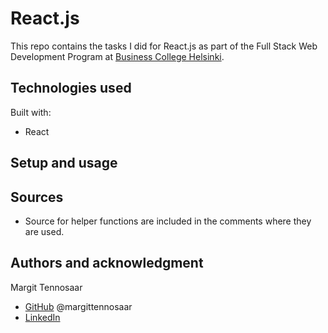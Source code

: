 # React.js

This repo contains the tasks I did for React.js as part of the Full Stack Web Development Program at [Business College Helsinki](https://en.bc.fi/qualifications/full-stack-web-developer-program/).

## Technologies used

Built with:

- React

## Setup and usage

## Sources

- Source for helper functions are included in the comments where they are used.

## Authors and acknowledgment

Margit Tennosaar

- [GitHub](https://github.com/margittennosaar) @margittennosaar
- [LinkedIn](https://www.linkedin.com/in/margittennosaar/)
